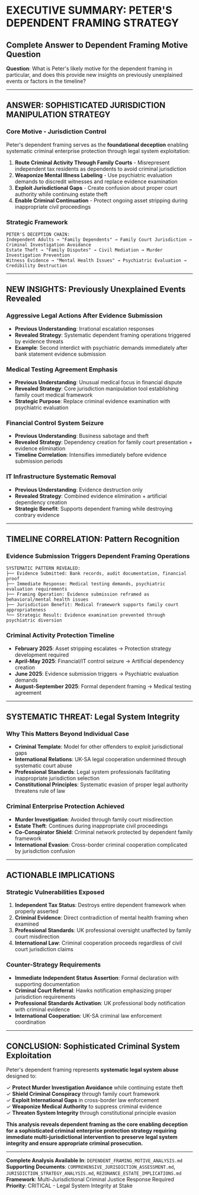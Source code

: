 # EXECUTIVE SUMMARY: PETER'S DEPENDENT FRAMING STRATEGY
## Complete Answer to Dependent Framing Motive Question

**Question**: What is Peter's likely motive for the dependent framing in particular, and does this provide new insights on previously unexplained events or factors in the timeline?

---

## **ANSWER: SOPHISTICATED JURISDICTION MANIPULATION STRATEGY**

### **Core Motive - Jurisdiction Control**
Peter's dependent framing serves as the **foundational deception** enabling systematic criminal enterprise protection through legal system exploitation:

1. **Route Criminal Activity Through Family Courts** - Misrepresent independent tax residents as dependents to avoid criminal jurisdiction
2. **Weaponize Mental Illness Labeling** - Use psychiatric evaluation demands to discredit witnesses and replace evidence examination
3. **Exploit Jurisdictional Gaps** - Create confusion about proper court authority while continuing estate theft
4. **Enable Criminal Continuation** - Protect ongoing asset stripping during inappropriate civil proceedings

### **Strategic Framework**
```
PETER'S DECEPTION CHAIN:
Independent Adults → "Family Dependents" → Family Court Jurisdiction → Criminal Investigation Avoidance
Estate Theft → "Family Disputes" → Civil Mediation → Murder Investigation Prevention  
Witness Evidence → "Mental Health Issues" → Psychiatric Evaluation → Credibility Destruction
```

---

## **NEW INSIGHTS: Previously Unexplained Events Revealed**

### **Aggressive Legal Actions After Evidence Submission**
- **Previous Understanding**: Irrational escalation responses
- **Revealed Strategy**: Systematic dependent framing operations triggered by evidence threats
- **Example**: Second interdict with psychiatric demands immediately after bank statement evidence submission

### **Medical Testing Agreement Emphasis**
- **Previous Understanding**: Unusual medical focus in financial dispute  
- **Revealed Strategy**: Core jurisdiction manipulation tool establishing family court medical framework
- **Strategic Purpose**: Replace criminal evidence examination with psychiatric evaluation

### **Financial Control System Seizure**
- **Previous Understanding**: Business sabotage and theft
- **Revealed Strategy**: Dependency creation for family court presentation + evidence elimination
- **Timeline Correlation**: Intensifies immediately before evidence submission periods

### **IT Infrastructure Systematic Removal**
- **Previous Understanding**: Evidence destruction only
- **Revealed Strategy**: Combined evidence elimination + artificial dependency creation
- **Strategic Benefit**: Supports dependent framing while destroying contrary evidence

---

## **TIMELINE CORRELATION: Pattern Recognition**

### **Evidence Submission Triggers Dependent Framing Operations**
```
SYSTEMATIC PATTERN REVEALED:
├── Evidence Submitted: Bank records, audit documentation, financial proof
├── Immediate Response: Medical testing demands, psychiatric evaluation requirements  
├── Framing Operation: Evidence submission reframed as behavioral/mental health issues
├── Jurisdiction Benefit: Medical framework supports family court appropriateness
└── Strategic Result: Evidence examination prevented through psychiatric diversion
```

### **Criminal Activity Protection Timeline**
- **February 2025**: Asset stripping escalates → Protection strategy development required
- **April-May 2025**: Financial/IT control seizure → Artificial dependency creation
- **June 2025**: Evidence submission triggers → Psychiatric evaluation demands  
- **August-September 2025**: Formal dependent framing → Medical testing agreement

---

## **SYSTEMATIC THREAT: Legal System Integrity**

### **Why This Matters Beyond Individual Case**
- **Criminal Template**: Model for other offenders to exploit jurisdictional gaps
- **International Relations**: UK-SA legal cooperation undermined through systematic court abuse
- **Professional Standards**: Legal system professionals facilitating inappropriate jurisdiction selection  
- **Constitutional Principles**: Systematic evasion of proper legal authority threatens rule of law

### **Criminal Enterprise Protection Achieved**
- **Murder Investigation**: Avoided through family court misdirection
- **Estate Theft**: Continues during inappropriate civil proceedings
- **Co-Conspirator Shield**: Criminal network protected by dependent family framework
- **International Evasion**: Cross-border criminal cooperation complicated by jurisdiction confusion

---

## **ACTIONABLE IMPLICATIONS**

### **Strategic Vulnerabilities Exposed**
1. **Independent Tax Status**: Destroys entire dependent framework when properly asserted
2. **Criminal Evidence**: Direct contradiction of mental health framing when examined
3. **Professional Standards**: UK professional oversight unaffected by family court misdirection
4. **International Law**: Criminal cooperation proceeds regardless of civil court jurisdiction claims

### **Counter-Strategy Requirements**
- **Immediate Independent Status Assertion**: Formal declaration with supporting documentation
- **Criminal Court Referral**: Hawks notification emphasizing proper jurisdiction requirements
- **Professional Standards Activation**: UK professional body notification with criminal evidence
- **International Cooperation**: UK-SA criminal law enforcement coordination

---

## **CONCLUSION: Sophisticated Criminal System Exploitation**

Peter's dependent framing represents **systematic legal system abuse** designed to:

✓ **Protect Murder Investigation Avoidance** while continuing estate theft  
✓ **Shield Criminal Conspiracy** through family court framework  
✓ **Exploit International Gaps** in cross-border law enforcement  
✓ **Weaponize Medical Authority** to suppress criminal evidence  
✓ **Threaten System Integrity** through constitutional principle evasion

**This analysis reveals dependent framing as the core enabling deception for a sophisticated criminal enterprise protection strategy requiring immediate multi-jurisdictional intervention to preserve legal system integrity and ensure appropriate criminal prosecution.**

---

**Complete Analysis Available In**: `DEPENDENT_FRAMING_MOTIVE_ANALYSIS.md`  
**Supporting Documents**: `COMPREHENSIVE_JURISDICTION_ASSESSMENT.md`, `JURISDICTION_STRATEGY_ANALYSIS.md`, `REZONANCE_ESTATE_IMPLICATIONS.md`  
**Framework**: Multi-Jurisdictional Criminal Justice Response Required  
**Priority**: CRITICAL - Legal System Integrity at Stake